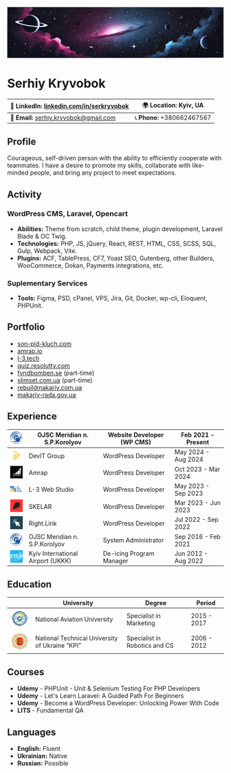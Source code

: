 ![GitHub Banner](images/git-readme-banner.png)

# Serhiy Kryvobok

| 🔗 **LinkedIn:** [linkedin.com/in/serkryvobok](https://www.linkedin.com/in/serkryvobok) | 🌍 **Location:** Kyiv, UA |
|---------------------------------------------------------------------------------------|--------------------------|
| 📧 **Email:** [serhiy.kryvobok@gmail.com](mailto:serhiy.kryvobok@gmail.com) | 📞 **Phone:** +380662467567 |

## Profile
Courageous, self-driven person with the ability to efficiently cooperate with teammates. I have a desire to promote my skills, collaborate with like-minded people, and bring any project to meet expectations.

## Activity
### WordPress CMS, Laravel, Opencart
- **Abilities:** Theme from scratch, child theme, plugin development, Laravel Blade & OC Twig.
- **Technologies:** PHP, JS, jQuery, React, REST, HTML, CSS, SCSS, SQL, Gulp, Webpack, Vite.
- **Plugins:** ACF, TablePress, CF7, Yoast SEO, Gutenberg, other Builders, WooCommerce, Dokan, Payments integrations, etc.

### Suplementary Services
- **Tools:** Figma, PSD, cPanel, VPS, Jira, Git, Docker, wp-cli, Eloquent, PHPUnit.

## Portfolio
- [son-pid-kluch.com](https://son-pid-kluch.com)
- [amrap.io](https://amrap.io)
- [l-3.tech](https://l-3.tech)
- [quiz.resolutty.com](https://quiz.resolutty.com)
- [fyndbomben.se](https://fyndbomben.se) (part-time)
- [slimset.com.ua](https://slimset.com.ua) (part-time)
- [rebuildmakariv.com.ua](https://www.rebuildmakariv.com.ua)
- [makariv-rada.gov.ua](https://new.makariv-rada.gov.ua)

## Experience
|![Mer Img](images/mer.png)| OJSC Meridian n. S.P.Korolyov  | Website Developer (WP CMS) | Feb 2021 - Present |
|--------------------------|--------------------------------|----------------------------|--------------------|
|![Mer Img](images/devt.png)| DevIT Group            | WordPress Developer            | May 2024 - Aug 2024 |
|![Mer Img](images/amrap.png)| Amrap             | WordPress Developer            | Oct 2023 - Mar 2024 |
|![Mer Img](images/l3.png)| L-3 Web Studio             | WordPress Developer            | May 2023 - Sep 2023 |
|![Mer Img](images/skelar.png)| SKELAR             | WordPress Developer            | Mar 2023 - Jun 2023 |
|![Mer Img](images/rl.png)| Right.Link             | WordPress Developer            | Jul 2022 - Sep 2022 |
|![Mer Img](images/mer.png)| OJSC Meridian n. S.P.Korolyov             | System Administrator            | Sep 2016 - Feb 2021 |
|![Mer Img](images/kyiv.png)| Kyiv International Airport (UKKK)             | De-icing Program Manager            | Jun 2012 - Aug 2022 |

## Education

|                          | University                             | Degree                              | Period |
|--------------------------|----------------------------------------|-------------------------------------|--------|
|![Mer Img](images/nau.png)| National Aviation University         |  Specialist in Marketing | 2015 - 2017 |
|![Mer Img](images/kpi.png)| National Technical University of Ukraine ”KPI”   | Specialist in Robotics and CS | 2006 - 2012 |

## Courses
- **Udemy** - PHPUnit - Unit & Selenium Testing For PHP Developers
- **Udemy** - Let's Learn Laravel: A Guided Path For Beginners
- **Udemy** - Become a WordPress Developer: Unlocking Power With Code
- **LITS** - Fundamental QA

## Languages
- **English:** Fluent
- **Ukrainian:** Native
- **Russian:** Possible

<!--
**SerhiyKryvobok/SerhiyKryvobok** is a ✨ _special_ ✨ repository because its `README.md` (this file) appears on your GitHub profile.
-->
